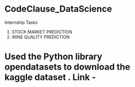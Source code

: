 # CodeClause_DataScience
Internship Tasks

1. STOCK MARKET PREDICTION
2. WINE QUALITY PREDICTION

# Used the Python library opendatasets to download the kaggle dataset . Link - 

